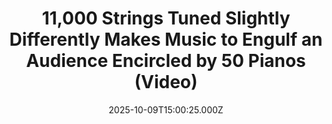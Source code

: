 ---
title: "11,000 Strings Tuned Slightly Differently Makes Music to Engulf an Audience Encircled by 50 Pianos (Video)"
date: 2025-10-09T15:00:25.000Z
category: Human Kindness
externalLink: "https://www.goodnewsnetwork.org/11000-strings-tuned-slightly-differently-makes-music-to-engulf-an-audience-encircled-by-50-pianos-video/"
image: ""
excerpt: "A performance unlike any other just wrapped up in New York City, where an audience of a few lucky hundred were encircled by 50 pianos. The pianists played out a piece called “11,000 Strings,” named for the number of strings in 50 pianos, each of which was tuned slightly differently than the others. The tuning […] The post 11,000 Strings…"
---